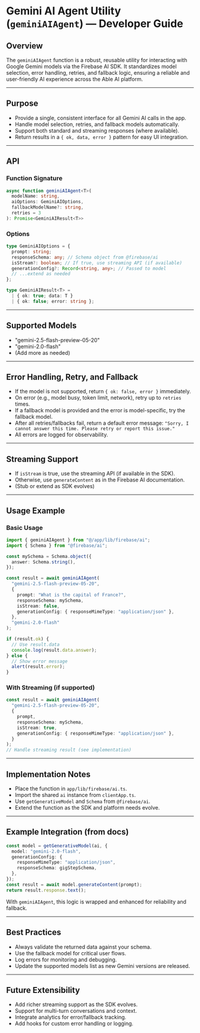 # Gemini AI Agent Utility (`geminiAIAgent`) — Developer Guide

## Overview

The `geminiAIAgent` function is a robust, reusable utility for interacting with Google Gemini models via the Firebase AI SDK. It standardizes model selection, error handling, retries, and fallback logic, ensuring a reliable and user-friendly AI experience across the Able AI platform.

---

## Purpose
- Provide a single, consistent interface for all Gemini AI calls in the app.
- Handle model selection, retries, and fallback models automatically.
- Support both standard and streaming responses (where available).
- Return results in a `{ ok, data, error }` pattern for easy UI integration.

---

## API

### Function Signature
```ts
async function geminiAIAgent<T>(
  modelName: string,
  aiOptions: GeminiAIOptions,
  fallbackModelName?: string,
  retries = 3
): Promise<GeminiAIResult<T>>
```

### Options
```ts
type GeminiAIOptions = {
  prompt: string;
  responseSchema: any; // Schema object from @firebase/ai
  isStream?: boolean; // If true, use streaming API (if available)
  generationConfig?: Record<string, any>; // Passed to model
  // ...extend as needed
};

type GeminiAIResult<T> =
  | { ok: true; data: T }
  | { ok: false; error: string };
```

---

## Supported Models
- "gemini-2.5-flash-preview-05-20"
- "gemini-2.0-flash"
- (Add more as needed)

---

## Error Handling, Retry, and Fallback
- If the model is not supported, return `{ ok: false, error }` immediately.
- On error (e.g., model busy, token limit, network), retry up to `retries` times.
- If a fallback model is provided and the error is model-specific, try the fallback model.
- After all retries/fallbacks fail, return a default error message: `"Sorry, I cannot answer this time. Please retry or report this issue."`
- All errors are logged for observability.

---

## Streaming Support
- If `isStream` is true, use the streaming API (if available in the SDK).
- Otherwise, use `generateContent` as in the Firebase AI documentation.
- (Stub or extend as SDK evolves)

---

## Usage Example

### Basic Usage
```ts
import { geminiAIAgent } from "@/app/lib/firebase/ai";
import { Schema } from "@firebase/ai";

const mySchema = Schema.object({
  answer: Schema.string(),
});

const result = await geminiAIAgent(
  "gemini-2.5-flash-preview-05-20",
  {
    prompt: "What is the capital of France?",
    responseSchema: mySchema,
    isStream: false,
    generationConfig: { responseMimeType: "application/json" },
  },
  "gemini-2.0-flash"
);

if (result.ok) {
  // Use result.data
  console.log(result.data.answer);
} else {
  // Show error message
  alert(result.error);
}
```

### With Streaming (if supported)
```ts
const result = await geminiAIAgent(
  "gemini-2.5-flash-preview-05-20",
  {
    prompt,
    responseSchema: mySchema,
    isStream: true,
    generationConfig: { responseMimeType: "application/json" },
  }
);
// Handle streaming result (see implementation)
```

---

## Implementation Notes
- Place the function in `app/lib/firebase/ai.ts`.
- Import the shared `ai` instance from `clientApp.ts`.
- Use `getGenerativeModel` and `Schema` from `@firebase/ai`.
- Extend the function as the SDK and platform needs evolve.

---

## Example Integration (from docs)
```ts
const model = getGenerativeModel(ai, {
  model: "gemini-2.0-flash",
  generationConfig: {
    responseMimeType: "application/json",
    responseSchema: gigStepSchema,
  },
});
const result = await model.generateContent(prompt);
return result.response.text();
```

With `geminiAIAgent`, this logic is wrapped and enhanced for reliability and fallback.

---

## Best Practices
- Always validate the returned data against your schema.
- Use the fallback model for critical user flows.
- Log errors for monitoring and debugging.
- Update the supported models list as new Gemini versions are released.

---

## Future Extensibility
- Add richer streaming support as the SDK evolves.
- Support for multi-turn conversations and context.
- Integrate analytics for error/fallback tracking.
- Add hooks for custom error handling or logging. 